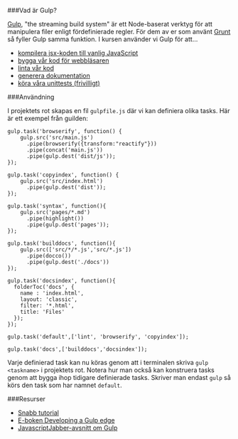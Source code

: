 ###Vad är Gulp?

[Gulp](http://gulpjs.com/), "the streaming build system" är ett Node-baserat verktyg för att manipulera filer enligt fördefinierade regler. För dem av er som använt [Grunt](http://gruntjs.com/) så fyller Gulp samma funktion. I kursen använder vi Gulp för att...

*    [kompilera jsx-koden till vanlig JavaScript](../react)
*    [bygga vår kod för webbläsaren](../build)
*    [linta vår kod](../jshint)
*    [generera dokumentation](../dokumentation)
*    [köra våra unittests (frivilligt)](../test-driven-utveckling)

###Användning

I projektets rot skapas en fil `gulpfile.js` där vi kan definiera olika tasks. Här är ett exempel från guilden:

<pre><code>gulp.task(<span class="hljs-string">'browserify'</span>, <span class="hljs-function"><span class="hljs-keyword">function</span><span class="hljs-params">()</span> {</span>
    gulp.src(<span class="hljs-string">'src/main.js'</span>)
      .pipe(browserify({transform:<span class="hljs-string">"reactify"</span>}))
      .pipe(concat(<span class="hljs-string">'main.js'</span>))
      .pipe(gulp.dest(<span class="hljs-string">'dist/js'</span>));
});

gulp.task(<span class="hljs-string">'copyindex'</span>, <span class="hljs-function"><span class="hljs-keyword">function</span><span class="hljs-params">()</span> {</span>
    gulp.src(<span class="hljs-string">'src/index.html'</span>)
      .pipe(gulp.dest(<span class="hljs-string">'dist'</span>));
});

gulp.task(<span class="hljs-string">'syntax'</span>, <span class="hljs-function"><span class="hljs-keyword">function</span><span class="hljs-params">()</span>{</span>
    gulp.src(<span class="hljs-string">'pages/*.md'</span>)
      .pipe(highlight())
      .pipe(gulp.dest(<span class="hljs-string">'pages'</span>));
});

gulp.task(<span class="hljs-string">'builddocs'</span>, <span class="hljs-function"><span class="hljs-keyword">function</span><span class="hljs-params">()</span>{</span>
    gulp.src([<span class="hljs-string">'src/*/*.js'</span>,<span class="hljs-string">'src/*.js'</span>])
      .pipe(docco())
      .pipe(gulp.dest(<span class="hljs-string">'./docs'</span>))
});

gulp.task(<span class="hljs-string">'docsindex'</span>, <span class="hljs-function"><span class="hljs-keyword">function</span><span class="hljs-params">()</span>{</span>
  folderToc(<span class="hljs-string">'docs'</span>, {
    name : <span class="hljs-string">'index.html'</span>,
    layout: <span class="hljs-string">'classic'</span>,
    filter: <span class="hljs-string">'*.html'</span>,
    title: <span class="hljs-string">'Files'</span>    
  });
});

gulp.task(<span class="hljs-string">'default'</span>,[<span class="hljs-string">'lint'</span>, <span class="hljs-string">'browserify'</span>, <span class="hljs-string">'copyindex'</span>]);

gulp.task(<span class="hljs-string">'docs'</span>,[<span class="hljs-string">'builddocs'</span>,<span class="hljs-string">'docsindex'</span>]);</code></pre>

Varje definierad task kan nu köras genom att i terminalen skriva `gulp <taskname>` i projektets rot. Notera hur man också kan konstruera tasks genom att bygga ihop tidigare definierade tasks. Skriver man endast `gulp` så körs den task som har namnet `default`.

###Resurser

*    [Snabb tutorial](http://www.sitepoint.com/introduction-gulp-js/)
*    [E-boken Developing a Gulp edge](http://shop.oreilly.com/product/9781939902146.do)
*    [JavascriptJabber-avsnitt om Gulp](http://devchat.tv/js-jabber/097-jsj-gulp-js-with-eric-schoffstall)
</taskname>